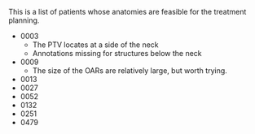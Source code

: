 This is a list of patients whose anatomies are feasible for the treatment planning.
* 0003
    * The PTV locates at a side of the neck
    * Annotations missing for structures below the neck
* 0009
    * The size of the OARs are relatively large, but worth trying.
* 0013
* 0027
* 0052
* 0132
* 0251
* 0479